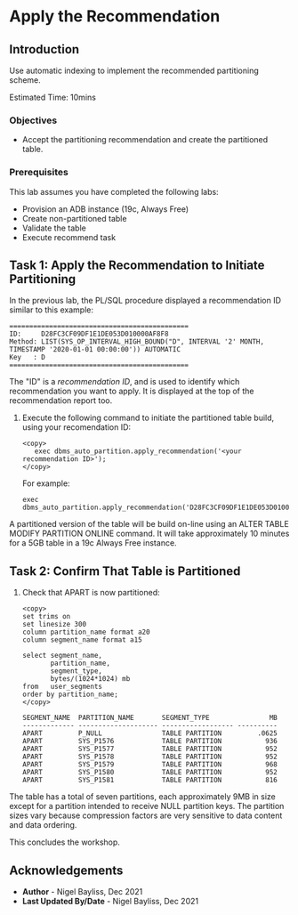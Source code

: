 # Apply the Recommendation

## Introduction

Use automatic indexing to implement the recommended partitioning scheme.

Estimated Time: 10mins

### Objectives
- Accept the partitioning recommendation and create the partitioned table.

### Prerequisites
This lab assumes you have completed the following labs:

- Provision an ADB instance (19c, Always Free)
- Create non-partitioned table
- Validate the table
- Execute recommend task

## Task 1: Apply the Recommendation to Initiate Partitioning

In the previous lab, the PL/SQL procedure displayed a recommendation ID similar to this example:

`````
=============================================
ID:     D28FC3CF09DF1E1DE053D010000AF8F8
Method: LIST(SYS_OP_INTERVAL_HIGH_BOUND("D", INTERVAL '2' MONTH, TIMESTAMP '2020-01-01 00:00:00')) AUTOMATIC 
Key   : D
=============================================
`````

The "ID" is a *recommendation ID*, and is used to identify which recommendation you want to apply. It is displayed at the top of the recommendation report too.

1. Execute the following command to initiate the partitioned table build, using your recomendation ID:

    ````
    <copy>
       exec dbms_auto_partition.apply_recommendation('<your recommendation ID>');
    </copy>
    ````
    For example:

    ````
    exec dbms_auto_partition.apply_recommendation('D28FC3CF09DF1E1DE053D010000AF8F8');
    ````


A partitioned version of the table will be build on-line using an ALTER TABLE MODIFY PARTITION ONLINE command. It will take approximately 10 minutes for a 5GB table in a 19c Always Free instance.

## Task 2: Confirm That Table is Partitioned

1. Check that APART is now partitioned:

    ````
    <copy>
    set trims on
    set linesize 300
    column partition_name format a20
    column segment_name format a15
    
    select segment_name,
           partition_name,
           segment_type,
           bytes/(1024*1024) mb
    from   user_segments
    order by partition_name;
    </copy>
    ````

    `````
    SEGMENT_NAME  PARTITION_NAME       SEGMENT_TYPE               MB
    ------------- -------------------- ------------------ ----------
    APART         P_NULL               TABLE PARTITION         .0625
    APART         SYS_P1576            TABLE PARTITION           936
    APART         SYS_P1577            TABLE PARTITION           952
    APART         SYS_P1578            TABLE PARTITION           952
    APART         SYS_P1579            TABLE PARTITION           968
    APART         SYS_P1580            TABLE PARTITION           952
    APART         SYS_P1581            TABLE PARTITION           816
    `````

The table has a total of seven partitions, each approximately 9MB in size except for a partition intended to receive NULL partition keys. The partition sizes vary because compression factors are very sensitive to data content and data ordering.

This concludes the workshop.

## Acknowledgements
* **Author** - Nigel Bayliss, Dec 2021 
* **Last Updated By/Date** - Nigel Bayliss, Dec 2021